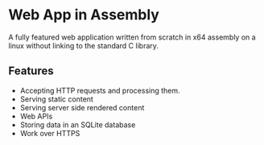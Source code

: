 # Web App in Assembly

A fully featured web application written from scratch in x64 assembly on a linux without linking to the standard C library. 

## Features

- Accepting HTTP requests and processing them.
- Serving static content
- Serving server side rendered content
- Web APIs
- Storing data in an SQLite database
- Work over HTTPS
